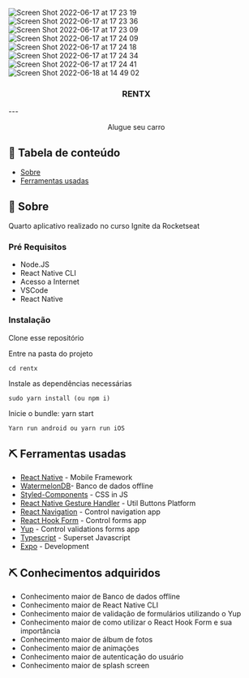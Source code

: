 
![Screen Shot 2022-06-17 at 17 23 19](https://user-images.githubusercontent.com/74063154/174397604-e5442d9c-2c73-4161-9a38-995aa4888953.png)
![Screen Shot 2022-06-17 at 17 23 36](https://user-images.githubusercontent.com/74063154/174397639-5266b296-f752-42c2-9540-a75d422c2c14.png)
![Screen Shot 2022-06-17 at 17 23 09](https://user-images.githubusercontent.com/74063154/174397635-f503538a-95f2-4f43-9276-5c90b534e344.png)
![Screen Shot 2022-06-17 at 17 24 09](https://user-images.githubusercontent.com/74063154/174397644-cb572a3f-b825-4e41-9622-ae07506f8232.png)
![Screen Shot 2022-06-17 at 17 24 18](https://user-images.githubusercontent.com/74063154/174397657-284c64b9-bb18-435e-aed8-c1671d320cf2.png)
![Screen Shot 2022-06-17 at 17 24 34](https://user-images.githubusercontent.com/74063154/174397661-90dcb0f3-f1dd-46c8-96aa-c643add41ae4.png)
![Screen Shot 2022-06-17 at 17 24 41](https://user-images.githubusercontent.com/74063154/174397665-11fbe9fb-e17f-40ab-8877-2dd027696b38.png)
![Screen Shot 2022-06-18 at 14 49 02](https://user-images.githubusercontent.com/74063154/174450593-f9c01426-07af-4efa-8cd8-9bcc8a127870.png)


<h3 align="center">RENTX</h3>
--- 
<p align="center"> Alugue seu carro
    <br>
</p>

## 📝 Tabela de conteúdo

- [Sobre](#about)
- [Ferramentas usadas](#built_using)

## 🧐 Sobre <a name = "about"></a>

Quarto aplicativo realizado no curso Ignite da Rocketseat 
### Pré Requisitos

- Node.JS
- React Native CLI
- Acesso a Internet
- VSCode
- React Native

### Instalação

Clone esse repositório

Entre na pasta do projeto

```
cd rentx
```
Instale as dependências necessárias

```
sudo yarn install (ou npm i)
```

Inicie o bundle: yarn start

```
Yarn run android ou yarn run iOS
```

## ⛏️ Ferramentas usadas <a name = "built_using"></a>

- [React Native](https://reactnative.dev/) - Mobile Framework
- [WatermelonDB](https://nozbe.github.io/WatermelonDB/Installation.html)- Banco de dados offline
- [Styled-Components](https://styled-components.com/) - CSS in JS
- [React Native Gesture Handler](https://docs.swmansion.com/react-native-gesture-handler/) - Util Buttons Platform
- [React Navigation](https://reactnavigation.org/) - Control navigation app
- [React Hook Form](https://react-hook-form.com/) - Control forms app
- [Yup](https://github.com/jquense/yup) - Control validations forms app
- [Typescript](https://www.typescriptlang.org/) - Superset Javascript
- [Expo](https://expo.io/) - Development



## ⛏️ Conhecimentos adquiridos </a>

- Conhecimento maior de Banco de dados offline
- Conhecimento maior de React Native CLI
- Conhecimento maior de validação de formulários utilizando o Yup
- Conhecimento maior de como utilizar o React Hook Form e sua importância
- Conhecimento maior de álbum de fotos
- Conhecimento maior de animações
- Conhecimento maior de autenticação do usuário
- Conhecimento maior de splash screen

